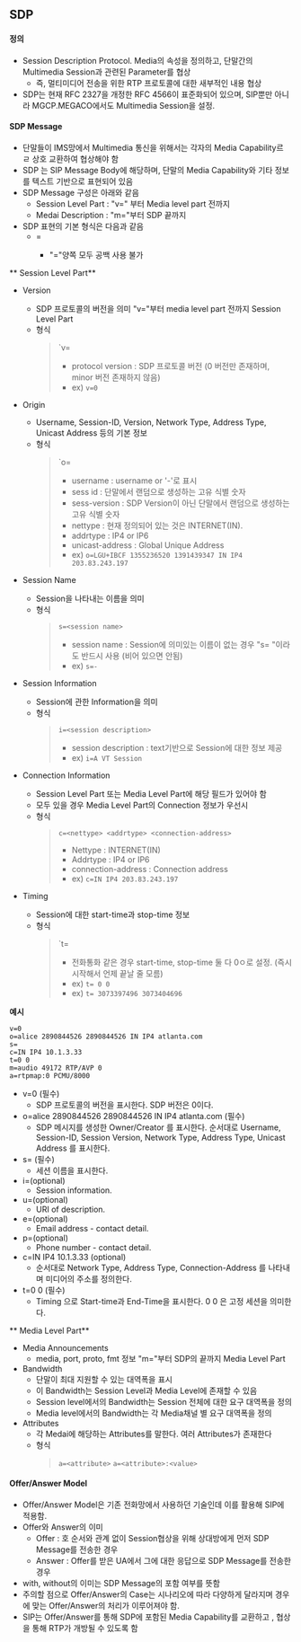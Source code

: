 ## SDP

#### **정의**
- Session Description Protocol. Media의 속성을 정의하고, 단말간의 Multimedia Session과 관련된 Parameter를 협상
  - 즉, 멀티미디어 전송을 위한 RTP 프로토콜에 대한 새부적인 내용 협상
- SDP는 현재 RFC 2327을 개정한 RFC 4566이 표준화되어 있으며, SIP뿐만 아니라 MGCP.MEGACO에서도 Multimedia Session을 설정.

#### **SDP Message**

- 단말들이 IMS망에서 Multimedia 통신을 위해서는 각자의 Media Capability르 ㄹ 상호 교환하여 협상해야 함
- SDP 는 SIP Message Body에 해당하며, 단말의 Media Capability와 기타 정보를 텍스트 기반으로 표현되어 있음
- SDP Message 구성은 아래와 같음
  - Session Level Part : "v=" 부터 Media level part 전까지
  - Medai Description : "m="부터 SDP 끝까지
- SDP 표현의 기본 형식은 다음과 같음
  - <type>=<value>
    - "="양쪽 모두 공백 사용 불가

** Session Level Part**
- Version
  - SDP 프로토콜의 버전을 의미 "v="부터 media level part 전까지 Session Level Part
  - 형식
    > `v=<protocol version>
    > - protocol version : SDP 프로토콜 버전 (0 버전만 존재하며, minor 버전 존재하지 않음)
    > - ex) `v=0`

- Origin
  - Username, Session-ID, Version, Network Type, Address Type, Unicast Address 등의 기본 정보
  - 형식
    > `o=<username> <sess id> <sess-version> <nettype> <unicast-address>
    > - username : username or '-'로 표시
    > - sess id : 단말에서 랜덤으로 생성하는 고유 식별 숫자
    > - sess-version : SDP Version이 아닌 단말에서 랜덤으로 생성하는 고유 식별 숫자
    > - nettype : 현재 정의되어 있는 것은 INTERNET(IN).
    > - addrtype : IP4 or IP6
    > - unicast-address : Global Unique Address
    > - ex) `o=LGU+IBCF 1355236520 1391439347 IN IP4 203.83.243.197` 

- Session Name
  - Session을 나타내는 이름을 의미
  - 형식
    > `s=<session name>`
    > - session name : Session에 의미있는 이름이 없는 경우 "s= "이라도 반드시 사용 (비어 있으면 안됨)
    > - ex) `s=-`

- Session Information
  - Session에 관한 Information을 의미
  - 형식
    > `i=<session description>`
    > - session description : text기반으로 Session에 대한 정보 제공
    > - ex) `i=A VT Session`

- Connection Information
  - Session Level Part 또는 Media Level Part에 해당 필드가 있어야 함
  - 모두 있을 경우 Media Level Part의 Connection 정보가 우선시
  - 형식
    > `c=<nettype> <addrtype> <connection-address>`
    > - Nettype : INTERNET(IN)
    > - Addrtype : IP4 or IP6
    > - connection-address : Connection address
    > - ex) `c=IN IP4 203.83.243.197`

- Timing
  - Session에 대한 start-time과 stop-time 정보
  - 형식
    > `t=<start-time> <stop-time>
    > - 전화통화 같은 경우 start-time, stop-time 둘 다 0ㅇ로 설정. (즉시 시작해서 언제 끝날 줄 모름)
    > - ex) `t= 0 0`
    > - ex) `t= 3073397496 3073404696`

**예시**
```
v=0
o=alice 2890844526 2890844526 IN IP4 atlanta.com
s=
c=IN IP4 10.1.3.33
t=0 0
m=audio 49172 RTP/AVP 0
a=rtpmap:0 PCMU/8000
```


- v=0 (필수)
  - SDP 프로토콜의 버전을 표시한다. SDP 버전은 0이다.
- o=alice 2890844526 2890844526 IN IP4 atlanta.com (필수)
  - SDP 메시지를 생성한 Owner/Creator 를 표시한다. 순서대로 Username, Session-ID, Session Version, Network Type, Address Type, Unicast Address 를 표시한다.
- s= (필수)
  - 세션 이름을 표시한다.
- i=(optional)
  - Session information.
- u=(optional)
  - URI of description.
- e=(optional)
  - Email address - contact detail.
- p=(optional)
  - Phone number - contact detail.
- c=IN IP4 10.1.3.33 (optional)
  - 순서대로 Network Type, Address Type, Connection-Address 를 나타내며 미디어의 주소를 정의한다.
- t=0 0 (필수)
  - Timing 으로 Start-time과 End-Time을 표시한다. 0 0 은 고정 세션을 의미한다.



** Media Level Part**
- Media Announcements
  - media, port, proto, fmt 정보 "m="부터 SDP의 끝까지 Media Level Part
- Bandwidth
  - 단말이 최대 지원할 수 있는 대역폭을 표시
  - 이 Bandwidth는 Session Level과 Media Level에 존재할 수 있음
  - Session level에서의 Bandwidth는 Session 전체에 대한 요구 대역폭을 정의
  - Media level에서의 Bandwidth는 각 Media채널 별 요구 대역폭을 정의
- Attributes
  - 각 Medai에 해당하는 Attributes를 말한다. 여러 Attributes가 존재한다
  - 형식
    > `a=<attribute>`
    > `a=<attribute>:<value>`

#### **Offer/Answer Model**

- Offer/Answer Model은 기존 전화망에서 사용하던 기술인데 이를 활용해 SIP에 적용함.
- Offer와 Answer의 이미
  - Offer : 호 순서와 관계 없이 Session협상을 위해 상대방에게 먼저 SDP Message를 전송한 경우
  - Answer : Offer를 받은 UA에서 그에 대한 응답으로 SDP Message를 전송한 경우
- with, without의 이미는 SDP Message의 포함 여부를 뜻함
- 주의할 점으로 Offer/Answer의 Case는 시나리오에 따라 다양하게 달라지며 경우에 맞는 Offer/Answer의 처리가 이루어져야 함.
- SIP는 Offer/Answer를 통해 SDP에 포함된 Media Capability를 교환하고 , 협상을 통해 RTP가 개방될 수 있도록 함
